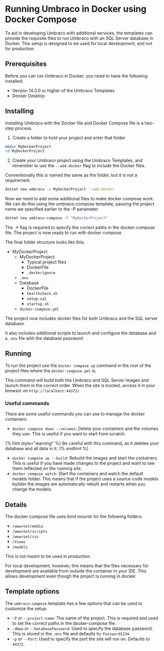 ﻿---
description: "Running Umbraco on docker locally using docker compose"
---

# Running Umbraco in Docker using Docker Compose

To aid in developing Umbraco with additional services, the templates can provide the requisite files to run Umbraco with an SQL Server database in Docker. This setup is designed to be used for local development, and not for production.

## Prerequisites

Before you can run Umbraco in Docker, you need to have the following installed:
* Version 14.3.0 or higher of the Umbraco Templates
* Docker Desktop

## Installing

Installing Umbraco with the Docker file and Docker Compose file is a two-step process.

1. Create a folder to hold your project and enter that folder.

```bash
mkdir MyDockerProject
cd MyDockerProject
```
2. Create your Umbraco project using the Umbraco Templates, and remember to use the `--add-docker` flag to include the Docker files.


Conventionally this is named the same as the folder, but it is not a requirement.

```bash
dotnet new umbraco -n MyDockerProject --add-docker
```

Now we need to add some additional files to make docker compose work. We can do this using the umbraco-compose template, passing the project name we specified earlier to the -P parameter:

```bash
dotnet new umbraco-compose -P "MyDockerProject"
```

The `-P` flag is required to specify the correct paths in the docker-compose file. The project is now ready to run with docker compose.

The final folder structure looks like this:

* MyDockerProject
  * MyDockerProject
    * Typical project files
    * DockerFile
    * `.dockerignore`
  * `.env`
  * Database
    * DockerFile
    * `healthcheck.sh`
    * `setup.sql`
    * `startup.sh`
  * `docker-compose.yml`

The project now includes docker files for both Umbraco and the SQL server database.

It also includes additional scripts to launch and configure the database and a `.env` file with the database password.

## Running

To run the project use the `docker compose up` command in the root of the project files where the `docker-compose.yml` is.

This command will build both the Umbraco and SQL Server images and launch them in the correct order. When the site is booted, access it in your browser on `http://localhost:44372/`.

### Useful commands

There are some useful commands you can use to manage the docker containers:

* `docker compose down --volumes`: Delete your containers and the volumes they use. This is useful if you want to start from scratch.

{% hint style="warning" %}
Be careful with this command, as it deletes your database and all data in it.
{% endhint %}

* `docker compose up --build`: Rebuild the images and start the containers. This is useful if you have made changes to the project and want to see them reflected on the running site.
* `docker compose watch`: Start the containers and watch the default models folder. This means that if the project uses a source-code models builder the images are automatically rebuilt and restarts when you change the models.

## Details

The docker compose file uses bind mounts for the following folders:

* `/wwwroot/media`
* `/wwwroot/scripts`
* `/wwwroot/css`
* `/Views`
* `/models`

This is not meant to be used in production.

For local development, however, this means that the files necessary for development are available from outside the container in your IDE. This allows development even though the project is running in docker.

## Template options

The `umbraco-compose` template has a few options that can be used to customize the setup:

* `-P` or `--project-name`: The name of the project. This is required and used to set the correct paths in the docker-compose file.
* `-dbpw` or `--DatabasePassword`: Used to specify the database password. This is stored in the `.env` file and defaults to: `Password1234`.
* `-p` or `--Port`: Used to specify the port the site will run on. Defaults to `44372`.
